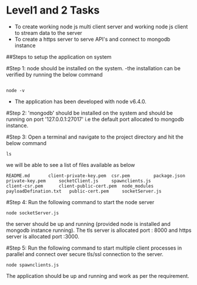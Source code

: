 # Level1 and 2 Tasks
* To create working node js multi client server and working node js client to stream data to the server
* To create a https server to serve API's and connect to mongodb instance

##Steps to setup the application on system

#Step 1: node should be installed on the system.
       -the installation can be verified by running the below command
```

node -v

```
* The application has been developed with node v6.4.0.       

#Step 2: 'mongodb' should be installed on the system and should be running on port '127.0.0.1:27017' i.e the default port allocated to mongodb instance.

#Step 3: Open a terminal and navigate to the project directory and hit the below command

```
ls

```
we will be able to see a list of files available as below

```
README.md		client-private-key.pem	csr.pem			package.json		private-key.pem		socketClient.js		spawnclients.js
client-csr.pem		client-public-cert.pem	node_modules		payloadDefination.txt	public-cert.pem		socketServer.js		

```
#Step 4: Run the following command to start the node server 

```
node socketServer.js

```
the server should be up and running (provided node is installed and mongodb instance running).
The tls server is allocated port : 8000 and https server is allocated port :3000.

#Step 5: Run the following command to start multiple client processes in parallel and connect over secure tls/ssl connection to the server.

```
node spawnclients.js

```

The application should be up and running and work as per the requirement.